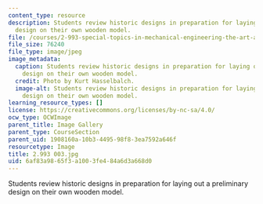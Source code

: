 ```yaml
---
content_type: resource
description: Students review historic designs in preparation for laying out a preliminary
  design on their own wooden model.
file: /courses/2-993-special-topics-in-mechanical-engineering-the-art-and-science-of-boat-design-january-iap-2007/6af83a9865f3a1003fe484a6d3a668d0_2993003.jpg
file_size: 76240
file_type: image/jpeg
image_metadata:
  caption: Students review historic designs in preparation for laying out a preliminary
    design on their own wooden model.
  credit: Photo by Kurt Hasselbalch.
  image-alt: Students review historic designs in preparation for laying out a preliminary
    design on their own wooden model.
learning_resource_types: []
license: https://creativecommons.org/licenses/by-nc-sa/4.0/
ocw_type: OCWImage
parent_title: Image Gallery
parent_type: CourseSection
parent_uid: 1908160a-10b3-4495-98f8-3ea7592a646f
resourcetype: Image
title: 2.993 003.jpg
uid: 6af83a98-65f3-a100-3fe4-84a6d3a668d0
---
```

Students review historic designs in preparation for laying out a preliminary design on their own wooden model.